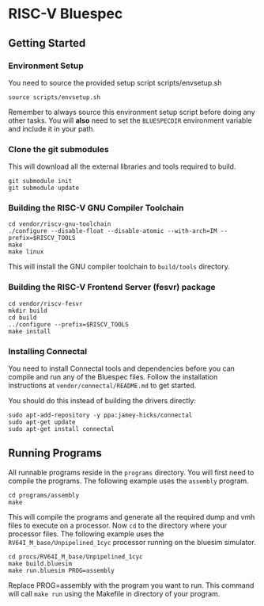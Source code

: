 # RISC-V Bluespec

## Getting Started

### Environment Setup
You need to source the provided setup script scripts/envsetup.sh

```
source scripts/envsetup.sh
```
Remember to always source this environment setup script before doing any other tasks.
You will **also** need to set the `BLUESPECDIR` environment variable and include it in your path.

### Clone the git submodules
This will download all the external libraries and tools required to build.

```
git submodule init
git submodule update
```

### Building the RISC-V GNU Compiler Toolchain

```
cd vendor/riscv-gnu-toolchain
./configure --disable-float --disable-atomic --with-arch=IM --prefix=$RISCV_TOOLS
make
make linux
```
This will install the GNU compiler toolchain to `build/tools` directory.

### Building the RISC-V Frontend Server (fesvr) package

```
cd vendor/riscv-fesvr
mkdir build
cd build
../configure --prefix=$RISCV_TOOLS
make install
```

### Installing Connectal

You need to install Connectal tools and dependencies before you can compile and run any of the Bluespec files. Follow the installation instructions at `vendor/connectal/README.md` to get started.

You should do this instead of building the drivers directly:
```
sudo apt-add-repository -y ppa:jamey-hicks/connectal
sudo apt-get update
sudo apt-get install connectal
```

## Running Programs

All runnable programs reside in the `programs` directory. You will first need to compile the programs. The following example uses the `assembly` program.

```
cd programs/assembly
make
```
This will compile the programs and generate all the required dump and vmh files to execute on a processor. Now `cd` to the directory where your processor files. The following example uses the `RV64I_M_base/Unpipelined_1cyc` processor running on the bluesim simulator.

```
cd procs/RV64I_M_base/Unpipelined_1cyc
make build.bluesim
make run.bluesim PROG=assembly
```
Replace PROG=assembly with the program you want to run. This command will call `make run` using the Makefile in directory of your program.
